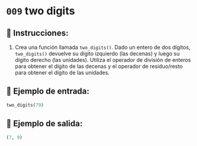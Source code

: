 # `009` two digits

## 📝 Instrucciones:

1. Crea una función llamada `two_digits()`. Dado un entero de dos dígitos, `two_digits()` devuelve su dígito izquierdo (las decenas) y luego su dígito derecho (las unidades). Utiliza el operador de división de enteros para obtener el dígito de las decenas y el operador de residuo/resto para obtener el dígito de las unidades.

## 📎 Ejemplo de entrada:

```py
two_digits(79)
```

## 📎 Ejemplo de salida:

```py
(7, 9)
```
